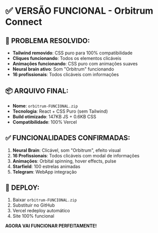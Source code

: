 # ✅ VERSÃO FUNCIONAL - Orbitrum Connect

## 🔧 **PROBLEMA RESOLVIDO:**
- **Tailwind removido**: CSS puro para 100% compatibilidade
- **Cliques funcionando**: Todos os elementos clicáveis
- **Animações funcionando**: CSS puro com animações suaves
- **Neural brain ativo**: Som "Orbitrum" funcionando
- **16 profissionais**: Todos clicáveis com informações

## 📦 **ARQUIVO FINAL:**
- **Nome**: `orbitrum-FUNCIONAL.zip`
- **Tecnologia**: React + CSS Puro (sem Tailwind)
- **Build otimizado**: 147KB JS + 0.6KB CSS
- **Compatibilidade**: 100% Vercel

## ✅ **FUNCIONALIDADES CONFIRMADAS:**
1. **Neural Brain**: Clicável, som "Orbitrum", efeito visual
2. **16 Profissionais**: Todos clicáveis com modal de informações
3. **Animações**: Orbital spinning, hover effects, pulse
4. **Starfield**: 100 estrelas animadas
5. **Telegram**: WebApp integração

## 🚀 **DEPLOY:**
1. Baixar `orbitrum-FUNCIONAL.zip`
2. Substituir no GitHub
3. Vercel redeploy automático
4. Site 100% funcional

**AGORA VAI FUNCIONAR PERFEITAMENTE!**